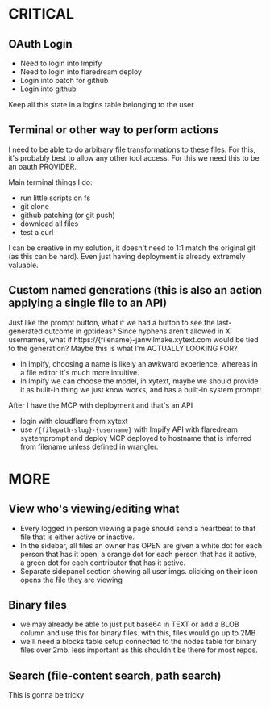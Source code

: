 # CRITICAL

## OAuth Login

- Need to login into lmpify
- Need to login into flaredream deploy
- Login into patch for github
- Login into github

Keep all this state in a logins table belonging to the user

## Terminal or other way to perform actions

I need to be able to do arbitrary file transformations to these files. For this, it's probably best to allow any other tool access. For this we need this to be an oauth PROVIDER.

Main terminal things I do:

- run little scripts on fs
- git clone
- github patching (or git push)
- download all files
- test a curl

I can be creative in my solution, it doesn't need to 1:1 match the original git (as this can be hard). Even just having deployment is already extremely valuable.

## Custom named generations (this is also an action applying a single file to an API)

Just like the prompt button, what if we had a button to see the last-generated outcome in gptideas? Since hyphens aren't allowed in X usernames, what if https://{filename}-janwilmake.xytext.com would be tied to the generation? Maybe this is what I'm ACTUALLY LOOKING FOR?

- In lmpify, choosing a name is likely an awkward experience, whereas in a file editor it's much more intuitive.
- In lmpify we can choose the model, in xytext, maybe we should provide it as built-in thing we just know works, and has a built-in system prompt!

After I have the MCP with deployment and that's an API

- login with cloudflare from xytext
- use `/{filepath-slug}-{username}` with lmpify API with flaredream systemprompt and deploy MCP deployed to hostname that is inferred from filename unless defined in wrangler.

# MORE

## View who's viewing/editing what

- Every logged in person viewing a page should send a heartbeat to that file that is either active or inactive.
- In the sidebar, all files an owner has OPEN are given a white dot for each person that has it open, a orange dot for each person that has it active, a green dot for each contributor that has it active.
- Separate sidepanel section showing all user imgs. clicking on their icon opens the file they are viewing

## Binary files

- we may already be able to just put base64 in TEXT or add a BLOB column and use this for binary files. with this, files would go up to 2MB
- we'll need a blocks table setup connected to the nodes table for binary files over 2mb. less important as this shouldn't be there for most repos.

## Search (file-content search, path search)

This is gonna be tricky
